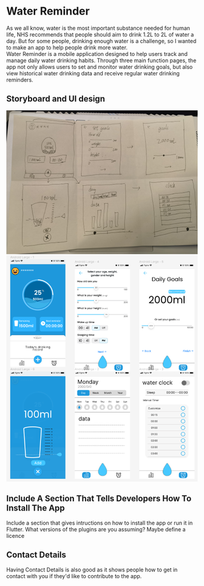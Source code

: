 # Water Reminder
As we all know, water is the most important substance needed for human life, NHS recommends that people should aim to drink 1.2L to 2L of water a day. But for some people, drinking enough water is a challenge, so I wanted to make an app to help people drink more water.  
Water Reminder is a mobile application designed to help users track and manage daily water drinking habits. Through three main function pages, the app not only allows users to set and monitor water drinking goals, but also view historical water drinking data and receive regular water drinking reminders.

## Storyboard and UI design
![Storyboard](https://github.com/ChaceHH-H/casa0015-HHC/blob/main/UI%20design/Storyboard.jpg)
![UI](https://github.com/ChaceHH-H/casa0015-HHC/blob/main/UI%20design/UI-1.png)

## Include A Section That Tells Developers How To Install The App

Include a section that gives intructions on how to install the app or run it in Flutter.  What versions of the plugins are you assuming?  Maybe define a licence

##  Contact Details

Having Contact Details is also good as it shows people how to get in contact with you if they'd like to contribute to the app. 
